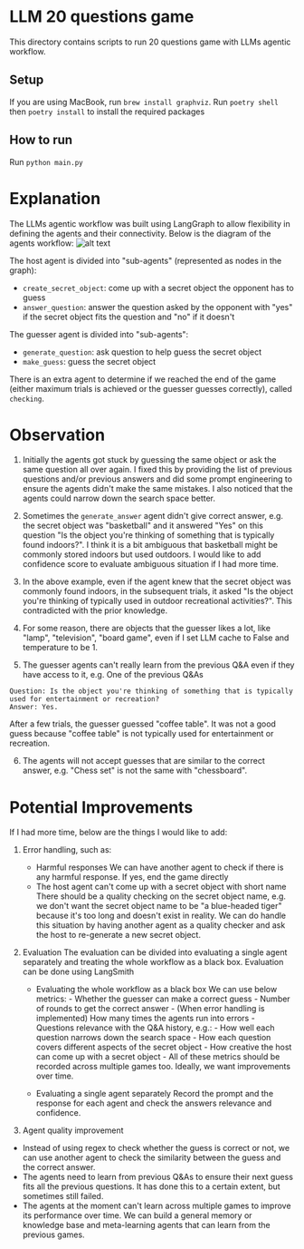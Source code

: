 # LLM 20 questions game

This directory contains scripts to run 20 questions game with LLMs agentic workflow.

## Setup
If you are using MacBook, run `brew install graphviz`.
Run `poetry shell` then `poetry install` to install the required packages

## How to run
Run `python main.py`

# Explanation
The LLMs agentic workflow was built using LangGraph to allow flexibility in defining the agents and their connectivity.
Below is the diagram of the agents workflow:
![alt text](twenty_questions_agentic_workflow/graph_workflow.png)

The host agent is divided into "sub-agents" (represented as nodes in the graph):
- `create_secret_object`: come up with a secret object the opponent has to guess
- `answer_question`: answer the question asked by the opponent with "yes" if the secret object fits the question and "no" if it doesn't

The guesser agent is divided into "sub-agents":
- `generate_question`: ask question to help guess the secret object
- `make_guess`: guess the secret object

There is an extra agent to determine if we reached the end of the game (either maximum trials is achieved or the guesser guesses correctly), called `checking`.


# Observation
1. Initially the agents got stuck by guessing the same object or ask the same question all over again.
I fixed this by providing the list of previous questions and/or previous answers and did some prompt engineering
to ensure the agents didn't make the same mistakes. I also noticed that the agents could narrow down the search space better.

2. Sometimes the `generate_answer` agent didn't give correct answer, e.g. the secret object was "basketball" and it answered "Yes" on this question "Is the object you're thinking of something that is typically found indoors?". I think
it is a bit ambiguous that basketball might be commonly stored indoors but used outdoors. I would like to add confidence score to evaluate ambiguous situation if I had more time.

3. In the above example, even if the agent knew that the secret object was commonly found indoors, in the subsequent trials, it asked "Is the object you're thinking of typically used in outdoor recreational activities?". This contradicted
with the prior knowledge.

4. For some reason, there are objects that the guesser likes a lot, like "lamp", "television", "board game", even if I set LLM cache to False and temperature to be 1.

5. The guesser agents can't really learn from the previous Q&A even if they have access to it, e.g.
One of the previous Q&As
```
Question: Is the object you're thinking of something that is typically used for entertainment or recreation?
Answer: Yes.
```
After a few trials, the guesser guessed "coffee table". It was not a good guess because "coffee table" is not typically used for entertainment or recreation.

6. The agents will not accept guesses that are similar to the correct answer, e.g. "Chess set" is not the same with "chessboard".


# Potential Improvements
If I had more time, below are the things I would like to add:

1. Error handling, such as:
    -   Harmful responses
        We can have another agent to check if there is any harmful response. If yes, end the game directly
    -   The host agent can't come up with a secret object with short name
        There should be a quality checking on the secret object name, e.g. we don't want the secret object name to be "a blue-headed tiger" because it's too long and doesn't exist in reality.
        We can do handle this situation by having another agent as a quality checker and ask the host to re-generate a new secret object.


2. Evaluation
The evaluation can be divided into evaluating a single agent separately and treating the whole workflow as a black box.
Evaluation can be done using LangSmith
    -   Evaluating the whole workflow as a black box
        We can use below metrics:
            - Whether the guesser can make a correct guess
            - Number of rounds to get the correct answer
            - (When error handling is implemented) How many times the agents run into errors
            - Questions relevance with the Q&A history, e.g.:
                - How well each question narrows down the search space
                - How each question covers different aspects of the secret object
            - How creative the host can come up with a secret object
            - All of these metrics should be recorded across multiple games too. Ideally, we want improvements over time.

    -   Evaluating a single agent separately
        Record the prompt and the response for each agent and check the answers relevance and confidence.


3. Agent quality improvement
- Instead of using regex to check whether the guess is correct or not, we can use another agent to check the similarity between the guess and the correct answer.
- The agents need to learn from previous Q&As to ensure their next guess fits all the previous questions. It has done this to a certain extent, but sometimes still failed.
- The agents at the moment can't learn across multiple games to improve its performance over time. We can build a general memory or knowledge base and meta-learning agents that can learn from the previous games.
